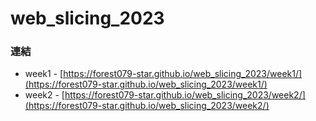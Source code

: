 # web_slicing_2023

### 連結
- week1 - [https://forest079-star.github.io/web_slicing_2023/week1/](https://forest079-star.github.io/web_slicing_2023/week1/)
- week2 - [https://forest079-star.github.io/web_slicing_2023/week2/](https://forest079-star.github.io/web_slicing_2023/week2/)

